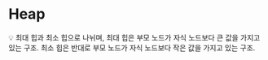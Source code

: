 # Heap

<aside>
💡 최대 힙과 최소 힙으로 나뉘며, 최대 힙은 부모 노드가 자식 노드보다 큰 값을 가지고 있는 구조.
최소 힙은 반대로 부모 노드가 자식 노드보다 작은 값을 가지고 있는 구조.

</aside>